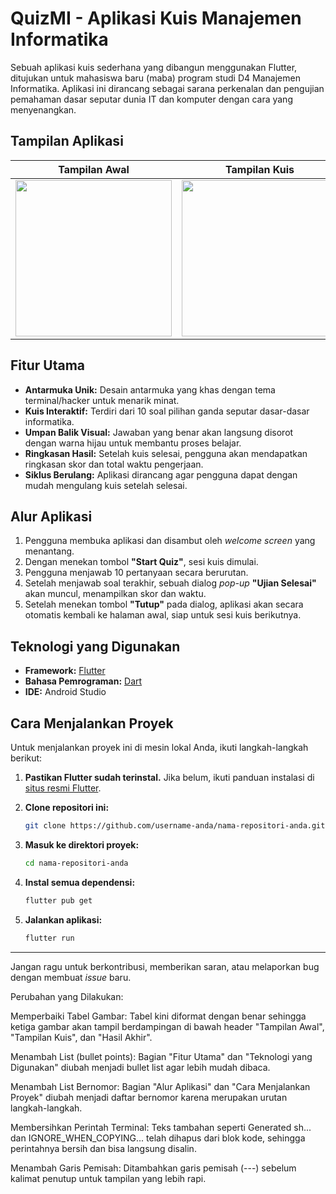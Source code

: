 # QuizMI - Aplikasi Kuis Manajemen Informatika

Sebuah aplikasi kuis sederhana yang dibangun menggunakan Flutter, ditujukan untuk mahasiswa baru (maba) program studi D4 Manajemen Informatika. Aplikasi ini dirancang sebagai sarana perkenalan dan pengujian pemahaman dasar seputar dunia IT dan komputer dengan cara yang menyenangkan.

## Tampilan Aplikasi

| Tampilan Awal | Tampilan Kuis | Hasil Akhir |
| :---: | :---: | :---: |
| <img src="https://github.com/user-attachments/assets/a8ed5acf-e8e9-41f1-b79e-fdf9bdaf6fd3" width="250"> | <img src="https://github.com/user-attachments/assets/092d6f97-a1bc-4a69-a9e6-5240a53820cf" width="250"> | <img src="https://github.com/user-attachments/assets/02d8325b-fec8-470f-8ba8-87eb96605827" width="250"> |

## Fitur Utama
- **Antarmuka Unik:** Desain antarmuka yang khas dengan tema terminal/hacker untuk menarik minat.
- **Kuis Interaktif:** Terdiri dari 10 soal pilihan ganda seputar dasar-dasar informatika.
- **Umpan Balik Visual:** Jawaban yang benar akan langsung disorot dengan warna hijau untuk membantu proses belajar.
- **Ringkasan Hasil:** Setelah kuis selesai, pengguna akan mendapatkan ringkasan skor dan total waktu pengerjaan.
- **Siklus Berulang:** Aplikasi dirancang agar pengguna dapat dengan mudah mengulang kuis setelah selesai.

## Alur Aplikasi
1. Pengguna membuka aplikasi dan disambut oleh *welcome screen* yang menantang.
2. Dengan menekan tombol **"Start Quiz"**, sesi kuis dimulai.
3. Pengguna menjawab 10 pertanyaan secara berurutan.
4. Setelah menjawab soal terakhir, sebuah dialog *pop-up* **"Ujian Selesai"** akan muncul, menampilkan skor dan waktu.
5. Setelah menekan tombol **"Tutup"** pada dialog, aplikasi akan secara otomatis kembali ke halaman awal, siap untuk sesi kuis berikutnya.

## Teknologi yang Digunakan
- **Framework:** [Flutter](https://flutter.dev/)
- **Bahasa Pemrograman:** [Dart](https://dart.dev/)
- **IDE:** Android Studio

## Cara Menjalankan Proyek
Untuk menjalankan proyek ini di mesin lokal Anda, ikuti langkah-langkah berikut:

1.  **Pastikan Flutter sudah terinstal.** Jika belum, ikuti panduan instalasi di [situs resmi Flutter](https://flutter.dev/docs/get-started/install).

2.  **Clone repositori ini:**
    ```sh
    git clone https://github.com/username-anda/nama-repositori-anda.git
    ```

3.  **Masuk ke direktori proyek:**
    ```sh
    cd nama-repositori-anda
    ```

4.  **Instal semua dependensi:**
    ```sh
    flutter pub get
    ```

5.  **Jalankan aplikasi:**
    ```sh
    flutter run
    ```
---

Jangan ragu untuk berkontribusi, memberikan saran, atau melaporkan bug dengan membuat *issue* baru.

Perubahan yang Dilakukan:

Memperbaiki Tabel Gambar: Tabel kini diformat dengan benar sehingga ketiga gambar akan tampil berdampingan di bawah header "Tampilan Awal", "Tampilan Kuis", dan "Hasil Akhir".

Menambah List (bullet points): Bagian "Fitur Utama" dan "Teknologi yang Digunakan" diubah menjadi bullet list agar lebih mudah dibaca.

Menambah List Bernomor: Bagian "Alur Aplikasi" dan "Cara Menjalankan Proyek" diubah menjadi daftar bernomor karena merupakan urutan langkah-langkah.

Membersihkan Perintah Terminal: Teks tambahan seperti Generated sh... dan IGNORE_WHEN_COPYING... telah dihapus dari blok kode, sehingga perintahnya bersih dan bisa langsung disalin.

Menambah Garis Pemisah: Ditambahkan garis pemisah (---) sebelum kalimat penutup untuk tampilan yang lebih rapi.
